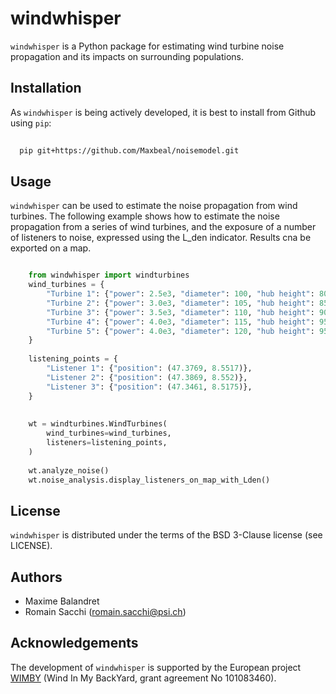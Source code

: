 # windwhisper

``windwhisper`` is a Python package for estimating wind turbine 
noise propagation and its impacts on surrounding populations.

## Installation

As ``windwhisper`` is being actively developed, 
it is best to install from Github using ``pip``:

```bash
  
  pip git+https://github.com/Maxbeal/noisemodel.git
```

## Usage

``windwhisper`` can be used to estimate the noise propagation from wind turbines. 
The following example shows how to estimate the noise propagation from a series of
wind turbines, and the exposure of a number of listeners to noise, expressed using
the L_den indicator. Results cna be exported on a map.

```python

    from windwhisper import windturbines
    wind_turbines = {   
        "Turbine 1": {"power": 2.5e3, "diameter": 100, "hub height": 80, "position": (47.5, 8.55)},
        "Turbine 2": {"power": 3.0e3, "diameter": 105, "hub height": 85, "position": (47.3869, 8.5517)},
        "Turbine 3": {"power": 3.5e3, "diameter": 110, "hub height": 90, "position": (47.3969, 8.5617)},
        "Turbine 4": {"power": 4.0e3, "diameter": 115, "hub height": 95, "position": (47.3869, 8.5317)},
        "Turbine 5": {"power": 4.0e3, "diameter": 120, "hub height": 95, "position": (47.34955801547433, 8.491580864126439)},
    }
    
    listening_points = {
        "Listener 1": {"position": (47.3769, 8.5517)},
        "Listener 2": {"position": (47.3869, 8.552)},
        "Listener 3": {"position": (47.3461, 8.5175)},
    }
    
    
    wt = windturbines.WindTurbines(
        wind_turbines=wind_turbines,
        listeners=listening_points,
    )
    
    wt.analyze_noise()
    wt.noise_analysis.display_listeners_on_map_with_Lden()
```

## License

``windwhisper`` is distributed under the terms of the BSD 3-Clause license (see LICENSE).

## Authors

* Maxime Balandret
* Romain Sacchi (romain.sacchi@psi.ch)

## Acknowledgements
The development of `windwhisper` is supported by the European project
[WIMBY](https://cordis.europa.eu/project/id/101083460) (Wind In My BackYard, grant agreement No 101083460).
